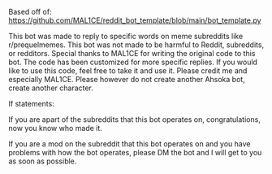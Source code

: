 Based off of: https://github.com/MAL1CE/reddit_bot_template/blob/main/bot_template.py

This bot was made to reply to specific words on meme subreddits like r/prequelmemes. This bot was not made to be harmful to Reddit, subreddits, or redditors. Special thanks to MAL1CE for writing the original code to this bot. The code has been customized for more specific replies. If you would like to use this code, feel free to take it and use it. Please credit me and especially MAL1CE. Please however do not create another Ahsoka bot, create another character.

If statements:

If you are apart of the subreddits that this bot operates on, congratulations, now you know who made it.

If you are a mod on the subreddit that this bot operates on and you have problems with how the bot operates, please DM the bot and I will get to you as soon as possible.
